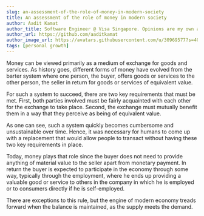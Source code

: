 ```yaml
---
slug: an-assessment-of-the-role-of-money-in-modern-society
title: An assessment of the role of money in modern society
author: Aadit Kamat
author_title: Software Engineer @ Visa Singapore. Opinions are my own and not the views of my employer.
author_url: https://github.com/aaditkamat
author_image_url: https://avatars.githubusercontent.com/u/30969577?s=400&u=9558fc3557d79c88a7080034fe8c22654aca2e4d&v=4
tags: [personal growth]
---
```


Money can be viewed primarily as a medium of exchange for goods and services. As history goes, different forms of money have evolved from the barter system where one person, the buyer, offers goods or services to the other person, the seller in return for goods or services of equivalent value. 

For such a system to succeed, there are two key requirements that must be met. First, both parties involved must be fairly acquainted with each other for the exchange to take place. Second, the exchange must mutually benefit them in a way that they perceive as being of equivalent value. 

As one can see, such a system quickly becomes cumbersome and unsustainable over time. Hence, it was necessary for humans to come up with a replacement that would allow people to transact without having these two key requirements in place.

Today, money plays that role since the buyer does not need to provide anything of material value to the seller apart from monetary payment. In return the buyer is expected to participate in the economy through some way, typically through the employment, where he ends up providing a valuable good or service to others in the company in which he is employed or to consumers directly if he is self-employed. 

There are exceptions to this rule, but the engine of modern economy treads forward when the balance is maintained, as the supply meets the demand.
